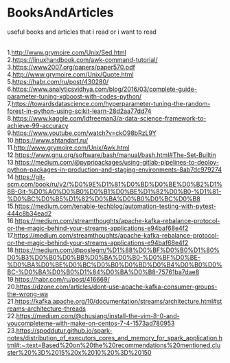 # BooksAndArticles
useful books and articles that i read or i want to read

<br>1.http://www.grymoire.com/Unix/Sed.html
<br>2.https://linuxhandbook.com/awk-command-tutorial/
<br>3.https://www2007.org/papers/paper570.pdf
<br>4.http://www.grymoire.com/Unix/Quote.html
<br>5.https://habr.com/ru/post/430280/
<br>6.https://www.analyticsvidhya.com/blog/2016/03/complete-guide-parameter-tuning-xgboost-with-codes-python/
<br>7.https://towardsdatascience.com/hyperparameter-tuning-the-random-forest-in-python-using-scikit-learn-28d2aa77dd74
<br>8.https://www.kaggle.com/ldfreeman3/a-data-science-framework-to-achieve-99-accuracy
<br>9.https://www.youtube.com/watch?v=ckO98bRzL9Y
<br>10.https://www.shtandart.ru/
<br>11.http://www.grymoire.com/Unix/Awk.html
<br>12.https://www.gnu.org/software/bash/manual/bash.html#The-Set-Builtin
<br>13.https://medium.com/@pypripackages/using-gitlab-pipelines-to-deploy-python-packages-in-production-and-staging-environments-8ab7dc979274
<br>14.https://git-scm.com/book/ru/v2/%D0%9E%D1%81%D0%BD%D0%BE%D0%B2%D1%8B-Git-%D0%A0%D0%B0%D0%B1%D0%BE%D1%82%D0%B0-%D1%81-%D0%BC%D0%B5%D1%82%D0%BA%D0%B0%D0%BC%D0%B8
<br>15.https://medium.com/tenable-techblog/automation-testing-with-pytest-444c8b34ead2
<br>16.https://medium.com/streamthoughts/apache-kafka-rebalance-protocol-or-the-magic-behind-your-streams-applications-e94baf68e4f2
<br>17.https://medium.com/streamthoughts/apache-kafka-rebalance-protocol-or-the-magic-behind-your-streams-applications-e94baf68e4f2
<br>18.https://medium.com/@poslegm/%D1%88%D0%BF%D0%B0%D1%80%D0%B3%D0%B0%D0%BB%D0%BA%D0%B0-%D0%BF%D0%BE-%D0%BA%D0%BE%D0%BC%D0%B0%D0%BD%D0%B4%D0%B0%D0%BC-%D0%BA%D0%B0%D1%84%D0%BA%D0%B8-75761ba7dae8
<br>19.https://habr.com/ru/post/416669/
<br>20.https://dzone.com/articles/dont-use-apache-kafka-consumer-groups-the-wrong-wa
<br>21.https://kafka.apache.org/10/documentation/streams/architecture.html#streams-architecture-threads
<br>22.https://medium.com/@chusiang/install-the-vim-8-0-and-youcompleteme-with-make-on-centos-7-4-1573ad780953
<br>23.https://spoddutur.github.io/spark-notes/distribution_of_executors_cores_and_memory_for_spark_application.html#:~:text=Based%20on%20the%20recommendations%20mentioned,cluster%20%3D%2015%20x%2010%20%3D%20150
